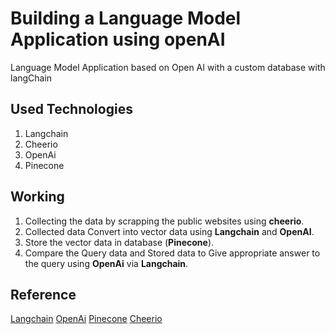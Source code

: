 
# Building a Language Model Application using openAI

Language Model Application based on Open AI with a custom database with langChain 

## Used Technologies 

1. Langchain
2. Cheerio
3. OpenAi
4. Pinecone

## Working

1. Collecting the data by scrapping the public websites using **cheerio**.
2. Collected data Convert into vector data using **Langchain** and **OpenAI**.
3. Store the vector data in database (**Pinecone**).
4. Compare the Query data and Stored data to Give appropriate answer to the query using **OpenAi** via **Langchain**.

## Reference

[Langchain](https://js.langchain.com/docs)
[OpenAi](https://platform.openai.com/overview)
[Pinecone](https://docs.pinecone.io/docs/overview)
[Cheerio](https://cheerio.js.org/docs/intro)



